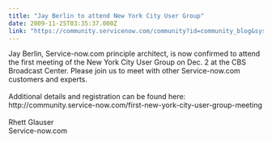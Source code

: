 ```yaml
---
title: "Jay Berlin to attend New York City User Group"
date: 2009-11-25T03:35:37.000Z
link: "https://community.servicenow.com/community?id=community_blog&sys_id=4e5ca6a1dbd0dbc01dcaf3231f9619f4"
---
```

<p>Jay Berlin, Service-now.com principle architect, is now confirmed to attend the first meeting of the New York City User Group on Dec. 2 at the CBS Broadcast Center. Please join us to meet with other Service-now.com customers and experts.<br /><br />Additional details and registration can be found here: http://community.service-now.com/first-new-york-city-user-group-meeting<br /><br />Rhett Glauser<br />Service-now.com</p>